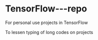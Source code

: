 # TensorFlow---repo
For personal use projects in TensorFlow

To lessen typing of long codes on projects
